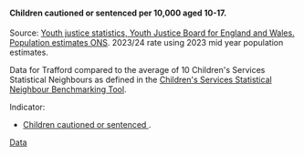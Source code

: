 #### Children cautioned or sentenced per 10,000 aged 10-17.

Source: <a href="https://www.gov.uk/government/collections/youth-justice-statistics" target="_blank">Youth justice statistics, Youth Justice Board for England and Wales.</a> <a href='https://www.nomisweb.co.uk/datasets/pestsyoala' target='_blank'>Population estimates ONS</a>. 2023/24 rate using 2023 mid year population estimates.

Data for Trafford compared to the average of 10 Children's Services Statistical Neighbours as defined in the <a href='https://www.gov.uk/government/publications/local-authority-interactive-tool-lait' target='_blank'>Children's Services Statistical Neighbour Benchmarking Tool</a>.
 
Indicator:

* <a href="https://www.gov.uk/government/statistics/youth-justice-statistics-2023-to-2024" target="_blank"> Children cautioned or sentenced </a>.

<a href="https://www.trafforddatalab.io/trafford_themes/data/children/children_poverty.csv" aria-label="Download the data" class="downloadButton" target="_blank" download>Data <span class="fas fa-download"></span></a>

